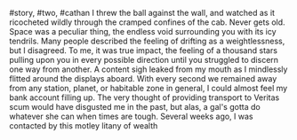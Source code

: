 #story, #two, #cathan
I threw the ball against the wall, and watched as it ricocheted wildly through the cramped confines of the cab. Never gets old. Space was a peculiar thing, the endless void surrounding you with its icy tendrils. Many people described the feeling of drifting as a weightlessness, but I disagreed. To me, it was true impact, the feeling of a thousand stars pulling upon you in every possible direction until you struggled to discern one way from another.  A content sigh leaked from my mouth as I mindlessly flitted around the displays aboard. With every second we remained away from any station, planet, or habitable zone in general, I could almost feel my bank account filling up. The very thought of providing transport to Veritas scum would have disgusted me in the past, but alas, a gal's gotta do whatever she can when times are tough. Several weeks ago, I was contacted by this motley litany of wealth